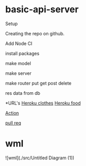 # basic-api-server
Setup

Creating the repo on github.

Add Node CI

install packages

make model 

make server

make router put get post delete

res data from db

*URL's
[Heroku clothes](https://ayoub-basic-api-server.herokuapp.com/clothes)
[Heroku food](https://ayoub-basic-api-server.herokuapp.com/food)

[Action](https://github.com/ayoubkandah/basic-api-server/actions)

[pull req](https://github.com/ayoubkandah/basic-api-server/pulls?q=is%3Apr+is%3Aclosed)

# wml
![wml](./src/Untitled Diagram (1))
